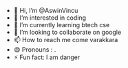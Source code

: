 - 👋 Hi, I’m @AswinVincu
- 👀 I’m interested in coding
- 🌱 I’m currently learning btech cse
- 💞️ I’m looking to collaborate on google
- 📫 How to reach me come varakkara
- 😄 Pronouns : .
- ⚡ Fun fact: I am danger

<!---
AswinV-pdf/AswinV-pdf is a ✨ special ✨ repository because its `README.md` (this file) appears on your GitHub profile.
You can click the Preview link to take a look at your changes.
--->
